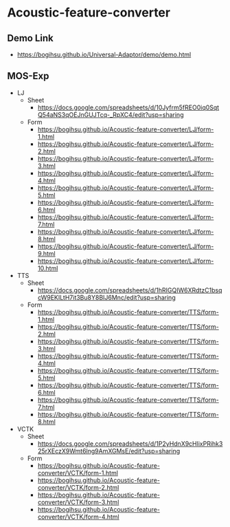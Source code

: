 # Acoustic-feature-converter
## Demo Link

- https://bogihsu.github.io/Universal-Adaptor/demo/demo.html

## MOS-Exp

- LJ
	- Sheet
		- https://docs.google.com/spreadsheets/d/10Jyfrm5fREO0iq0SqtQ54aNS3qOEJnGUJTcq-_RpXC4/edit?usp=sharing
	- Form
		- https://bogihsu.github.io/Acoustic-feature-converter/LJ/form-1.html
		- https://bogihsu.github.io/Acoustic-feature-converter/LJ/form-2.html
		- https://bogihsu.github.io/Acoustic-feature-converter/LJ/form-3.html
		- https://bogihsu.github.io/Acoustic-feature-converter/LJ/form-4.html
		- https://bogihsu.github.io/Acoustic-feature-converter/LJ/form-5.html
		- https://bogihsu.github.io/Acoustic-feature-converter/LJ/form-6.html
		- https://bogihsu.github.io/Acoustic-feature-converter/LJ/form-7.html
		- https://bogihsu.github.io/Acoustic-feature-converter/LJ/form-8.html
		- https://bogihsu.github.io/Acoustic-feature-converter/LJ/form-9.html
		- https://bogihsu.github.io/Acoustic-feature-converter/LJ/form-10.html
- TTS
	- Sheet
		- https://docs.google.com/spreadsheets/d/1hRIGQIW6XRdtzC1bsqcW9EKILtH7it3Bu8Y8BIJ6Mnc/edit?usp=sharing
	- Form
		- https://bogihsu.github.io/Acoustic-feature-converter/TTS/form-1.html
		- https://bogihsu.github.io/Acoustic-feature-converter/TTS/form-2.html
		- https://bogihsu.github.io/Acoustic-feature-converter/TTS/form-3.html
		- https://bogihsu.github.io/Acoustic-feature-converter/TTS/form-4.html
		- https://bogihsu.github.io/Acoustic-feature-converter/TTS/form-5.html
		- https://bogihsu.github.io/Acoustic-feature-converter/TTS/form-6.html
		- https://bogihsu.github.io/Acoustic-feature-converter/TTS/form-7.html
		- https://bogihsu.github.io/Acoustic-feature-converter/TTS/form-8.html
- VCTK
	- Sheet
		- https://docs.google.com/spreadsheets/d/1P2yHdnX9cHlixPRihk325rXEczX9Wmt6lng9AmXGMsE/edit?usp=sharing
	- Form
		- https://bogihsu.github.io/Acoustic-feature-converter/VCTK/form-1.html
		- https://bogihsu.github.io/Acoustic-feature-converter/VCTK/form-2.html
		- https://bogihsu.github.io/Acoustic-feature-converter/VCTK/form-3.html
		- https://bogihsu.github.io/Acoustic-feature-converter/VCTK/form-4.html
